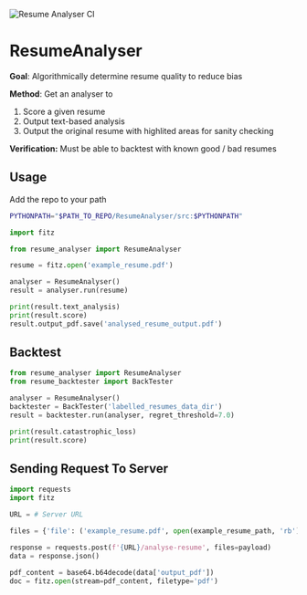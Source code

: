 ![Resume Analyser CI](https://github.com/xl402/ResumeAnalyser/actions/workflows/resume_analyser.yaml/badge.svg?branch=main)

# ResumeAnalyser

**Goal**: Algorithmically determine resume quality to reduce bias

**Method**: Get an analyser to
1. Score a given resume
2. Output text-based analysis
3. Output the original resume with highlited areas for sanity checking

**Verification:**
Must be able to backtest with known good / bad resumes

## Usage
Add the repo to your path
```sh
PYTHONPATH="$PATH_TO_REPO/ResumeAnalyser/src:$PYTHONPATH"
```

```python
import fitz

from resume_analyser import ResumeAnalyser

resume = fitz.open('example_resume.pdf')

analyser = ResumeAnalyser()
result = analyser.run(resume)

print(result.text_analysis)
print(result.score)
result.output_pdf.save('analysed_resume_output.pdf')
```

## Backtest
```python
from resume_analyser import ResumeAnalyser
from resume_backtester import BackTester

analyser = ResumeAnalyser()
backtester = BackTester('labelled_resumes_data_dir')
result = backtester.run(analyser, regret_threshold=7.0)

print(result.catastrophic_loss)
print(result.score)
```

## Sending Request To Server

```python
import requests
import fitz

URL = # Server URL

files = {'file': ('example_resume.pdf', open(example_resume_path, 'rb'), 'application/pdf')}

response = requests.post(f'{URL}/analyse-resume', files=payload)
data = response.json()

pdf_content = base64.b64decode(data['output_pdf'])
doc = fitz.open(stream=pdf_content, filetype='pdf')
```
